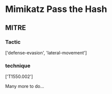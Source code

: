 # Mimikatz Pass the Hash

## MITRE

### Tactic
['defense-evasion', 'lateral-movement']

### technique
['T1550.002']

Many more to do...
